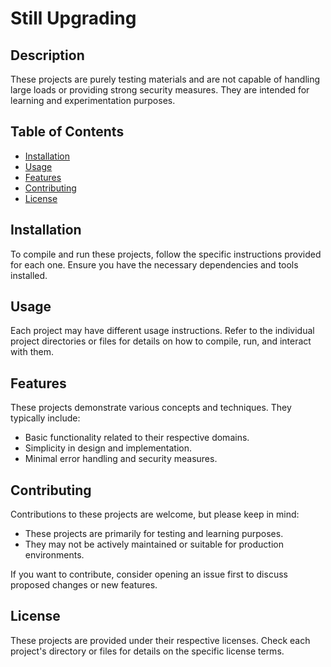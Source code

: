 # Still Upgrading

## Description

These projects are purely testing materials and are not capable of handling large loads or providing strong security measures. They are intended for learning and experimentation purposes.

## Table of Contents

- [Installation](#installation)
- [Usage](#usage)
- [Features](#features)
- [Contributing](#contributing)
- [License](#license)

## Installation

To compile and run these projects, follow the specific instructions provided for each one. Ensure you have the necessary dependencies and tools installed.

## Usage

Each project may have different usage instructions. Refer to the individual project directories or files for details on how to compile, run, and interact with them.

## Features

These projects demonstrate various concepts and techniques. They typically include:

- Basic functionality related to their respective domains.
- Simplicity in design and implementation.
- Minimal error handling and security measures.

## Contributing

Contributions to these projects are welcome, but please keep in mind:

- These projects are primarily for testing and learning purposes.
- They may not be actively maintained or suitable for production environments.

If you want to contribute, consider opening an issue first to discuss proposed changes or new features.

## License

These projects are provided under their respective licenses. Check each project's directory or files for details on the specific license terms.
